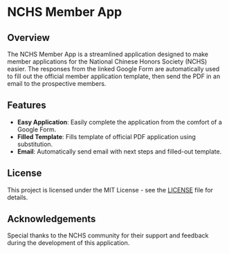 # NCHS Member App

## Overview

The NCHS Member App is a streamlined application designed to make member applications for the National Chinese Honors Society (NCHS) easier. The responses from the linked Google Form are automatically used to fill out the official member application template, then send the PDF in an email to the prospective members. 

## Features

- **Easy Application**: Easily complete the application from the comfort of a Google Form.
- **Filled Template**: Fills template of official PDF application using substitution.
- **Email**: Automatically send email with next steps and filled-out template.
## License

This project is licensed under the MIT License - see the [LICENSE](LICENSE) file for details.

## Acknowledgements

Special thanks to the NCHS community for their support and feedback during the development of this application.
